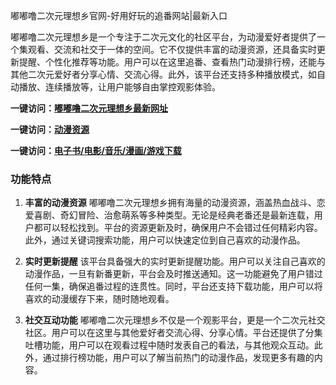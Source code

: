 嘟嘟噜二次元理想乡官网-好用好玩的追番网站|最新入口

嘟嘟噜二次元理想乡是一个专注于二次元文化的社区平台，为动漫爱好者提供了一个集观看、交流和社交于一体的空间。它不仅提供丰富的动漫资源，还具备实时更新提醒、个性化推荐等功能。用户可以在这里追番、查看热门动漫排行榜，还能与其他二次元爱好者分享心情、交流心得。此外，该平台还支持多种播放模式，如自动播放、连续播放等，让用户能够自由掌控观影体验。

<p><strong>一键访问：</strong><a href="https://www.xxsnav.com/sites/15925.html" target="_blank" ><strong>嘟嘟噜二次元理想乡最新网址</strong></a></p>
<p><strong>一键访问：</strong><a href="https://www.xxsnav.com/favorites/dongmanziyuan" target="_blank" ><strong>动漫资源</strong></a></p>
<p><strong>一键访问：</strong><a href="https://wangpanziyuan.pages.dev/" target="_blank" ><strong>电子书/电影/音乐/漫画/游戏下载</strong></a></p>

### 功能特点
1. **丰富的动漫资源**
   嘟嘟噜二次元理想乡拥有海量的动漫资源，涵盖热血战斗、恋爱喜剧、奇幻冒险、治愈萌系等多种类型。无论是经典老番还是最新连载，用户都可以轻松找到。平台的资源更新及时，确保用户不会错过任何精彩内容。此外，通过关键词搜索功能，用户可以快速定位到自己喜欢的动漫作品。
   
2. **实时更新提醒**
   该平台具备强大的实时更新提醒功能。用户可以关注自己喜欢的动漫作品，一旦有新番更新，平台会及时推送通知。这一功能避免了用户错过任何一集，确保追番过程的连贯性。同时，平台还支持下载功能，用户可以将喜欢的动漫缓存下来，随时随地观看。
   
3. **社交互动功能**
   嘟嘟噜二次元理想乡不仅是一个观影平台，更是一个二次元社交社区。用户可以在这里与其他爱好者交流心得、分享心情。平台还提供了分集吐槽功能，用户可以在观看过程中随时发表自己的看法，与其他观众互动。此外，通过排行榜功能，用户可以了解当前热门的动漫作品，发现更多有趣的内容。


